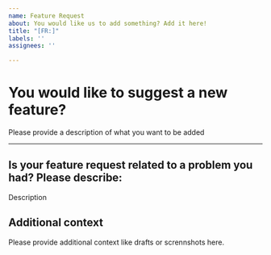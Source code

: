 ```yaml
---
name: Feature Request
about: You would like us to add something? Add it here!
title: "[FR:]"
labels: ''
assignees: ''

---
```

# You would like to suggest a new feature?

Please provide a description of what you want to be added

***
## Is your feature request related to a problem you had? Please describe:

Description

## Additional context

Please provide additional context like drafts or scrennshots here.